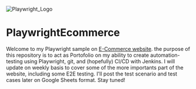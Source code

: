 ![Playwright_Logo](https://github.com/user-attachments/assets/e76cb60a-8b18-4930-9c30-a830d6a7f4a8)
 
 # PlaywrightEcommerce

Welcome to my Playwright sample on [E-Commerce website](https://automationteststore.com/). the purpose of this repository is to act as Portofolio on my ability to create automation-testing using Playwright, git, and (hopefully) CI/CD with Jenkins. I will update on weekly basis to cover some of the more importants part of the website, including some E2E testing. I'll post the test scenario and test cases later on Google Sheets format. Stay tuned!

